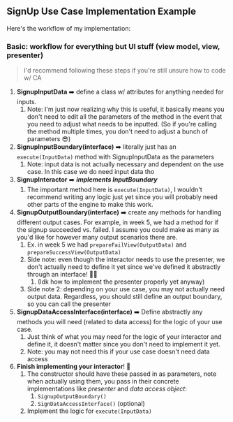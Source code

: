 ## SignUp Use Case Implementation Example 
Here's the workflow of my implementation:
### Basic: workflow for everything but UI stuff (view model, view, presenter)
> I'd recommend following these steps if you're still unsure how to code w/ CA
1. **SignupInputData** ➡️ define a class w/ attributes for anything needed for inputs.
   1. Note: I'm just now realizing why this is useful, it basically means you don't need to edit all the parameters of the method in the event that you need to adjust what needs to be inputted. (So if you're calling the method multiple times, you don't need to adjust a bunch of parameters 😎)
2. **SignupInputBoundary(interface)** ➡️ literally just has an `execute(InputData)` method with SignupInputData as the parameters
   1. Note: input data is not actually necessary and dependent on the use case. In this case we do need input data tho
3. **SignupInteractor** ➡️ ***implements InputBoundary*** 
   1. The important method here is `execute(InputData)`, I wouldn't recommend writing any logic just yet since you will probably need other parts of the engine to make this work.
4. **SignupOutputBoundary(interface)** ➡️ create any methods for handling different output cases. For example, in week 5, we had a method for if the signup succeeded vs. failed. I assume you could make as many as you'd like for however many output scenarios there are.
   1. Ex. in week 5 we had `prepareFailView(OutputData)` and `prepareSuccessView(OutputData)`
   2. Side note: even though the interactor needs to use the presenter, we don't actually need to define it yet since we've defined it abstractly through an interface! 🫶🏻
      1. (Idk how to implement the presenter properly yet anyway)
   3. Side note 2: depending on your use case, you may not actually need output data. Regardless, you should still define an output boundary, so you can call the presenter
5. **SignupDataAccessInterface(interface)** ➡️ Define abstractly any methods you will need (related to data access) for the logic of your use case.
   1. Just think of what you may need for the logic of your interactor and define it, it doesn't matter since you don't need to implement it yet.
   2. Note: you may not need this if your use case doesn't need data access 
6. **Finish implementing your interactor**! 🤪
   1. The constructor should have these passed in as parameters, note when actually using them, you pass in their concrete implementations like _presenter_ and _data access object_:
      1. `SignupOutputBoundary()`
      2. `SignDataAccessInterface()` (optional) 
   2. Implement the logic for `execute(InputData)`
         